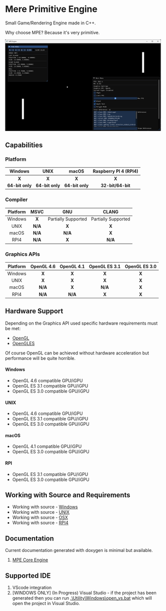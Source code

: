 # Mere Primitive Engine

Small Game/Rendering Engine made in C++.

Why choose MPE? Because it's very primitive.

![alt text](./Documentation/SHOWCASE/MPE-SHOWCASE.png)

## Capabilities

### Platform

|     Windows     |      UNIX       |      macOS      | Raspberry PI 4 (RPI4) |
| :-------------: | :-------------: | :-------------: | :-------------------: |
|      __X__      |      __X__      |      __X__      |         __X__         |
| __64-bit only__ | __64-bit only__ | __64-bit only__ |   __32-bit/64-bit__   |

### Compiler

| Platform |  MSVC   |         GNU         |        CLANG        |
| :------: | :-----: | :-----------------: | :-----------------: |
| Windows  |  __X__  | Partially Supported | Partially Supported |
|   UNIX   | __N/A__ |        __X__        |        __X__        |
|  macOS   | __N/A__ |       __N/A__       |        __X__        |
|   RPI4   | __N/A__ |        __X__        |       __N/A__       |

### Graphics APIs

| Platform | OpenGL 4.6 | OpenGL 4.1 | OpenGL ES 3.1 | OpenGL ES 3.0 |
| :------: | :--------: | :--------: | :-----------: | :-----------: |
| Windows  |   __X__    |   __X__    |     __X__     |     __X__     |
|   UNIX   |   __X__    |   __X__    |     __X__     |     __X__     |
|  macOS   |  __N/A__   |   __X__    |    __N/A__    |     __X__     |
|   RPI4   |  __N/A__   |  __N/A__   |     __X__     |     __X__     |

## Hardware Support

Depending on the Graphics API used specific hardware requirements must be met:

* [OpenGL](https://www.opengl.org/)
* [OpenGLES](https://www.khronos.org/opengles/)

Of course OpenGL can be achieved without hardware acceleration but performance will be quite horrible.

#### Windows

* OpenGL 4.6 compatible GPU/iGPU 
* OpenGL ES 3.1 compatible GPU/iGPU
* OpenGL ES 3.0 compatible GPU/iGPU

#### UNIX

* OpenGL 4.6 compatible GPU/iGPU
* OpenGL ES 3.1 compatible GPU/iGPU
* OpenGL ES 3.0 compatible GPU/iGPU

#### macOS

* OpenGL 4.1 compatible GPU/iGPU
* OpenGL ES 3.0 compatible GPU/iGPU

#### RPI

* OpenGL ES 3.1 compatible GPU/iGPU
* OpenGL ES 3.0 compatible GPU/iGPU

## Working with Source and Requirements

* Working with source - [Windows](./Documentation/SETUP/WINDOWS.md)
* Working with source - [UNIX](./Documentation/SETUP/UNIX.md)
* Working with source - [OSX](./Documentation/SETUP/OSX.md)
* Working with source - [RPI4](./Documentation/SETUP/RPI4.md)

## Documentation

Current documentation generated with doxygen is minimal but available.

1. [MPE Core Engine](https://durengo.github.io/MPE/Documentation/MPE/html/index.html)

## Supported IDE

1. VScode integration
2. [WINDOWS ONLY] (In Progress) Visual Studio - if the project has been generated then you can run [.\Utility\Windows\open_vs.bat](/Utility/Windows/open_vs.bat) which will open the project in Visual Studio.
